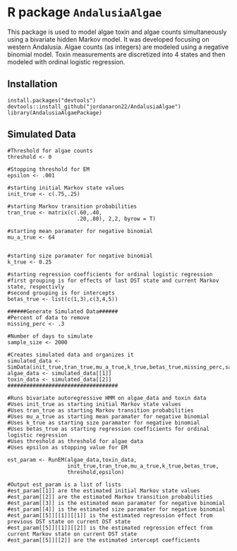 # R package `AndalusiaAlgae`

This package is used to model algae toxin and algae counts simultaneously using a bivariate hidden Markov model.
It was developed focusing on western Andalusia. Algae counts (as integers) are modeled using a negative binomial model.
Toxin measurements are discretized into 4 states and then modeled with ordinal logistic regression. 

## Installation

```{r}
install.packages("devtools")
devtools::install_github("jordanaron22/AndalusiaAlgae")
library(AndalusiaAlgaePackage)
```

## Simulated Data

```{r}
#Threshold for algae counts
threshold <- 0

#Stopping threshold for EM
epsilon <- .001

#starting initial Markov state values
init_true <- c(.75,.25)

#starting Markov transition probabilities
tran_true <- matrix(c(.60,.40,
                      .20,.80), 2,2, byrow = T)
                      
#starting mean paramater for negative binomial
mu_a_true <- 64


#starting size paramater for negative binomial
k_true <- 0.25

#starting regression coefficients for ordinal logistic regression
#first grouping is for effects of last DST state and current Markov state, respectivly
#second grouping is for intercepts
betas_true <- list(c(1,3),c(3,4,5))

######Generate Simulated Data######
#Percent of data to remove
missing_perc <- .3

#Number of days to simulate
sample_size <- 2000

#Creates simulated data and organizes it
simulated_data <- SimData(init_true,tran_true,mu_a_true,k_true,betas_true,missing_perc,sample_size)
algae_data <- simulated_data[[1]]
toxin_data <- simulated_data[[2]]
###################################

#Runs bivariate autoregressive HMM on algae_data and toxin data
#Uses init_true as starting initial Markov state values
#Uses tran_true as starting Markov transition probabilities
#Uses mu_a_true as starting mean paramater for negative binomial
#Uses k_true as starting size paramater for negative binomial
#Uses betas_true as starting regression coefficients for ordinal logistic regression
#Uses threshold as threshold for algae data
#Uses epsilon as stopping value for EM

est_param <- RunEM(algae_data,toxin_data,
                   init_true,tran_true,mu_a_true,k_true,betas_true,
                   threshold,epsilon)
                   
#Output est_param is a list of lists
#est_param[[1]] are the estimated initial Markov state values
#est_param[[2]] are the estimated Markov transition probabilities
#est_param[[3]] is the estimated mean paramater for negative binomial
#est_param[[4]] is the estimated size paramater for negative binomial
#est_param[[5]][[1]][[1]] is the estimated regression effect from previous DST state on current DST state 
#est_param[[5]][[1]][[2]] is the estimated regression effect from current Markov state on current DST state 
#est_param[[5]][[2]] are the estimated intercept coefficients
```

